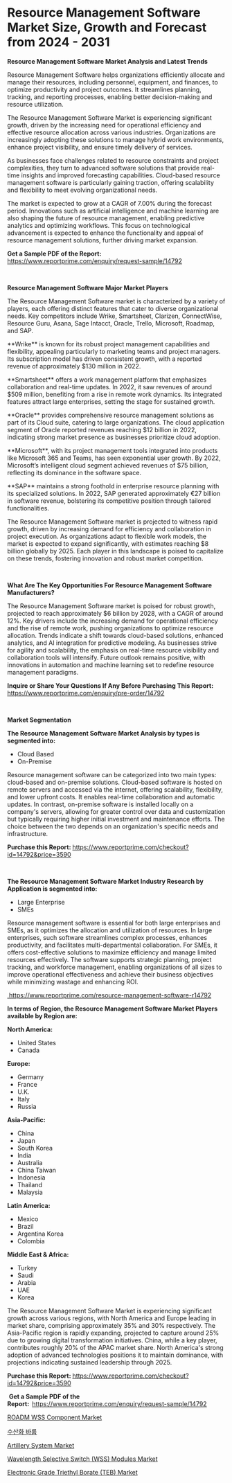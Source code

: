 <p><h1>Resource Management Software Market Size, Growth and Forecast from 2024 - 2031</h1></p><p><strong>Resource Management Software Market Analysis and Latest Trends</strong></p>
<p><p>Resource Management Software helps organizations efficiently allocate and manage their resources, including personnel, equipment, and finances, to optimize productivity and project outcomes. It streamlines planning, tracking, and reporting processes, enabling better decision-making and resource utilization.</p><p>The Resource Management Software Market is experiencing significant growth, driven by the increasing need for operational efficiency and effective resource allocation across various industries. Organizations are increasingly adopting these solutions to manage hybrid work environments, enhance project visibility, and ensure timely delivery of services.</p><p>As businesses face challenges related to resource constraints and project complexities, they turn to advanced software solutions that provide real-time insights and improved forecasting capabilities. Cloud-based resource management software is particularly gaining traction, offering scalability and flexibility to meet evolving organizational needs.</p><p>The market is expected to grow at a CAGR of 7.00% during the forecast period. Innovations such as artificial intelligence and machine learning are also shaping the future of resource management, enabling predictive analytics and optimizing workflows. This focus on technological advancement is expected to enhance the functionality and appeal of resource management solutions, further driving market expansion.</p></p>
<p><strong>Get a Sample PDF of the Report:&nbsp;</strong> <a href="https://www.reportprime.com/enquiry/request-sample/14792?utm_campaign=1102&utm_medium=2&utm_source=Github&utm_content=ia&utm_term=11102024&utm_id=resource-management-software">https://www.reportprime.com/enquiry/request-sample/14792</a></p>
<p>&nbsp;</p>
<p><strong>Resource Management Software Major Market Players</strong></p>
<p><p>The Resource Management Software market is characterized by a variety of players, each offering distinct features that cater to diverse organizational needs. Key competitors include Wrike, Smartsheet, Clarizen, ConnectWise, Resource Guru, Asana, Sage Intacct, Oracle, Trello, Microsoft, Roadmap, and SAP.</p><p>**Wrike** is known for its robust project management capabilities and flexibility, appealing particularly to marketing teams and project managers. Its subscription model has driven consistent growth, with a reported revenue of approximately $130 million in 2022.</p><p>**Smartsheet** offers a work management platform that emphasizes collaboration and real-time updates. In 2022, it saw revenues of around $509 million, benefiting from a rise in remote work dynamics. Its integrated features attract large enterprises, setting the stage for sustained growth.</p><p>**Oracle** provides comprehensive resource management solutions as part of its Cloud suite, catering to large organizations. The cloud application segment of Oracle reported revenues reaching $12 billion in 2022, indicating strong market presence as businesses prioritize cloud adoption.</p><p>**Microsoft**, with its project management tools integrated into products like Microsoft 365 and Teams, has seen exponential user growth. By 2022, Microsoft’s intelligent cloud segment achieved revenues of $75 billion, reflecting its dominance in the software space.</p><p>**SAP** maintains a strong foothold in enterprise resource planning with its specialized solutions. In 2022, SAP generated approximately €27 billion in software revenue, bolstering its competitive position through tailored functionalities.</p><p>The Resource Management Software market is projected to witness rapid growth, driven by increasing demand for efficiency and collaboration in project execution. As organizations adapt to flexible work models, the market is expected to expand significantly, with estimates reaching $8 billion globally by 2025. Each player in this landscape is poised to capitalize on these trends, fostering innovation and robust market competition.</p></p>
<p>&nbsp;</p>
<p><strong>What Are The Key Opportunities For Resource Management Software Manufacturers?</strong></p>
<p><p>The Resource Management Software market is poised for robust growth, projected to reach approximately $6 billion by 2028, with a CAGR of around 12%. Key drivers include the increasing demand for operational efficiency and the rise of remote work, pushing organizations to optimize resource allocation. Trends indicate a shift towards cloud-based solutions, enhanced analytics, and AI integration for predictive modeling. As businesses strive for agility and scalability, the emphasis on real-time resource visibility and collaboration tools will intensify. Future outlook remains positive, with innovations in automation and machine learning set to redefine resource management paradigms.</p></p>
<p><strong>Inquire or Share Your Questions If Any Before Purchasing This Report:</strong> <a href="https://www.reportprime.com/enquiry/pre-order/14792?utm_campaign=1102&utm_medium=2&utm_source=Github&utm_content=ia&utm_term=11102024&utm_id=resource-management-software">https://www.reportprime.com/enquiry/pre-order/14792</a></p>
<p>&nbsp;</p>
<p><strong>Market Segmentation</strong></p>
<p><strong>The Resource Management Software Market Analysis by types is segmented into:</strong></p>
<p><ul><li>Cloud Based</li><li>On-Premise</li></ul></p>
<p><p>Resource management software can be categorized into two main types: cloud-based and on-premise solutions. Cloud-based software is hosted on remote servers and accessed via the internet, offering scalability, flexibility, and lower upfront costs. It enables real-time collaboration and automatic updates. In contrast, on-premise software is installed locally on a company's servers, allowing for greater control over data and customization but typically requiring higher initial investment and maintenance efforts. The choice between the two depends on an organization's specific needs and infrastructure.</p></p>
<p><strong>Purchase this Report:&nbsp;</strong><a href="https://www.reportprime.com/checkout?id=14792&price=3590&utm_campaign=1102&utm_medium=2&utm_source=Github&utm_content=ia&utm_term=11102024&utm_id=resource-management-software">https://www.reportprime.com/checkout?id=14792&price=3590</a></p>
<p>&nbsp;</p>
<p><strong>The Resource Management Software Market Industry Research by Application is segmented into:</strong></p>
<p><ul><li>Large Enterprise</li><li>SMEs</li></ul></p>
<p><p>Resource management software is essential for both large enterprises and SMEs, as it optimizes the allocation and utilization of resources. In large enterprises, such software streamlines complex processes, enhances productivity, and facilitates multi-departmental collaboration. For SMEs, it offers cost-effective solutions to maximize efficiency and manage limited resources effectively. The software supports strategic planning, project tracking, and workforce management, enabling organizations of all sizes to improve operational effectiveness and achieve their business objectives while minimizing wastage and enhancing ROI.</p></p>
<p><a href="https://www.reportprime.com/resource-management-software-r14792?utm_campaign=1102&utm_medium=2&utm_source=Github&utm_content=ia&utm_term=11102024&utm_id=resource-management-software">&nbsp;https://www.reportprime.com/resource-management-software-r14792</a></p>
<p><strong>In terms of Region, the Resource Management Software Market Players available by Region are:</strong></p>
<p>
    <p> <strong> North America: </strong>
        <ul>
            <li>United States</li>
            <li>Canada</li>
        </ul>
        </p> 
    <p> <strong> Europe: </strong>
        <ul>
            <li>Germany</li>
            <li>France</li>
            <li>U.K.</li>
            <li>Italy</li>
            <li>Russia</li>
        </ul>
        </p> 
    <p> <strong> Asia-Pacific: </strong>
        <ul>
            <li>China</li>
            <li>Japan</li>
            <li>South Korea</li>
            <li>India</li>
            <li>Australia</li>
            <li>China Taiwan</li>
            <li>Indonesia</li>
            <li>Thailand</li>
            <li>Malaysia</li>
        </ul>
        </p> 
    <p> <strong> Latin America: </strong>
        <ul>
            <li>Mexico</li>
            <li>Brazil</li>
            <li>Argentina Korea</li>
            <li>Colombia</li>
        </ul>
        </p> 
    <p> <strong> Middle East & Africa: </strong>
        <ul>
            <li>Turkey</li>
            <li>Saudi</li>
            <li>Arabia</li>
            <li>UAE</li>
            <li>Korea</li>
        </ul>
    </p>
    </p>
<p><p>The Resource Management Software Market is experiencing significant growth across various regions, with North America and Europe leading in market share, comprising approximately 35% and 30% respectively. The Asia-Pacific region is rapidly expanding, projected to capture around 25% due to growing digital transformation initiatives. China, while a key player, contributes roughly 20% of the APAC market share. North America's strong adoption of advanced technologies positions it to maintain dominance, with projections indicating sustained leadership through 2025.</p></p>
<p><strong>Purchase this Report: </strong><a href="https://www.reportprime.com/checkout?id=14792&price=3590&utm_campaign=1102&utm_medium=2&utm_source=Github&utm_content=ia&utm_term=11102024&utm_id=resource-management-software">https://www.reportprime.com/checkout?id=14792&price=3590</a></p>
<p>&nbsp;<strong>Get a Sample PDF of the Report:&nbsp;&nbsp;</strong><a href="https://www.reportprime.com/enquiry/request-sample/14792?utm_campaign=1102&utm_medium=2&utm_source=Github&utm_content=ia&utm_term=11102024&utm_id=resource-management-software">https://www.reportprime.com/enquiry/request-sample/14792</a></p>
<p><strong></strong></p>
<p><p><a href="https://issuu.com/reportprime-2/docs/roadm-wss-component-market-size-203_624f964e19b21b?utm_campaign=1102&utm_medium=2&utm_source=Github&utm_content=ia&utm_term=11102024&utm_id=resource-management-software">ROADM WSS Component Market</a></p><p><a href="https://github.com/laholand/Market-Research-Report-List-6/blob/main/668853817557.md?utm_campaign=1102&utm_medium=2&utm_source=Github&utm_content=ia&utm_term=11102024&utm_id=resource-management-software">수산화 바륨</a></p><p><a href="https://issuu.com/reportprime-2/docs/artillery-system-market-size-2030.p_f1c90f2cc705ec?utm_campaign=1102&utm_medium=2&utm_source=Github&utm_content=ia&utm_term=11102024&utm_id=resource-management-software">Artillery System Market</a></p><p><a href="https://www.linkedin.com/pulse/wavelength-selective-switch-wss-modules-market-matrix-applications-dz8ac?utm_campaign=1102&utm_medium=2&utm_source=Github&utm_content=ia&utm_term=11102024&utm_id=resource-management-software">Wavelength Selective Switch (WSS) Modules Market</a></p><p><a href="https://www.linkedin.com/pulse/analyzing-electronic-grade-triethyl-borate-teb-market-dynamics-arhmf?utm_campaign=1102&utm_medium=2&utm_source=Github&utm_content=ia&utm_term=11102024&utm_id=resource-management-software">Electronic Grade Triethyl Borate (TEB) Market</a></p></p>